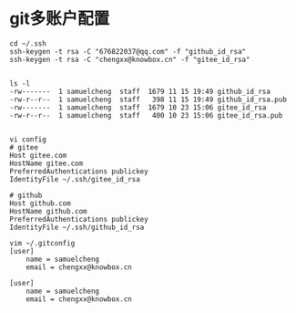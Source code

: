# git多账户配置

    cd ~/.ssh
    ssh-keygen -t rsa -C "676822037@qq.com" -f "github_id_rsa"
    ssh-keygen -t rsa -C "chengxx@knowbox.cn" -f "gitee_id_rsa"


    ls -l
    -rw-------  1 samuelcheng  staff  1679 11 15 19:49 github_id_rsa
    -rw-r--r--  1 samuelcheng  staff   398 11 15 19:49 github_id_rsa.pub
    -rw-------  1 samuelcheng  staff  1679 10 23 15:06 gitee_id_rsa
    -rw-r--r--  1 samuelcheng  staff   400 10 23 15:06 gitee_id_rsa.pub


    vi config
    # gitee
    Host gitee.com
    HostName gitee.com
    PreferredAuthentications publickey
    IdentityFile ~/.ssh/gitee_id_rsa

    # github
    Host github.com
    HostName github.com
    PreferredAuthentications publickey
    IdentityFile ~/.ssh/github_id_rsa

    vim ~/.gitconfig
    [user]
    	name = samuelcheng
    	email = chengxx@knowbox.cn

    [user]
	    name = samuelcheng
	    email = chengxx@knowbox.cn